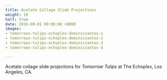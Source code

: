 ```yaml
---
title: Acetate Collage Slide Projections
weight: 10
half: true
date: 2016-09-01 00:00:00 +0000
images:
- tomorrows-tulips-echoplex-dominicsantos-1
- tomorrows-tulips-echoplex-dominicsantos-2
- tomorrows-tulips-echoplex-dominicsantos-3
- tomorrows-tulips-echoplex-dominicsantos-4

---
```

Acetate collage slide projections for _Tomorrow Tulips_ at The Echoplex, Los Angeles, CA.
